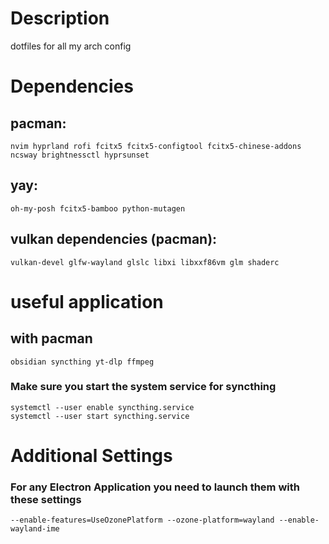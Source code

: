 # Description
dotfiles for all my arch config 
# Dependencies
## pacman:
```
nvim hyprland rofi fcitx5 fcitx5-configtool fcitx5-chinese-addons ncsway brightnessctl hyprsunset 
```
## yay:
```
oh-my-posh fcitx5-bamboo python-mutagen
```
## vulkan dependencies (pacman):
```
vulkan-devel glfw-wayland glslc libxi libxxf86vm glm shaderc
```
# useful application
## with pacman
```
obsidian syncthing yt-dlp ffmpeg
```
### Make sure you start the system service for syncthing
```
systemctl --user enable syncthing.service
systemctl --user start syncthing.service
```
# Additional Settings
### For any Electron Application you need to launch them with these settings 
```
--enable-features=UseOzonePlatform --ozone-platform=wayland --enable-wayland-ime
```

